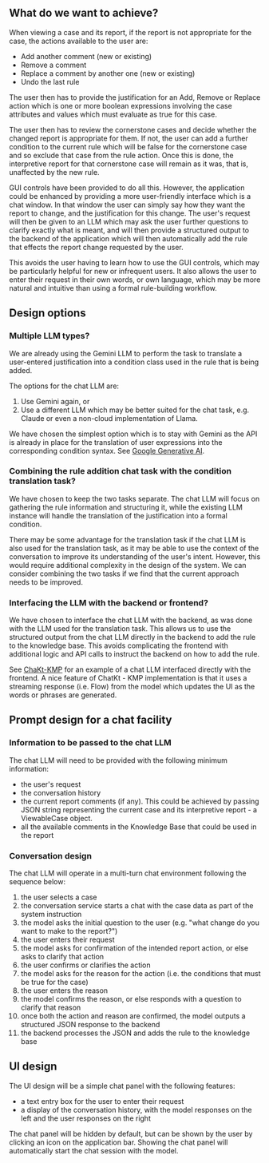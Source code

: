 ## What do we want to achieve?

When viewing a case and its report, if the report is not appropriate for the case, the actions available to the user
are:

- Add another comment (new or existing)
- Remove a comment
- Replace a comment by another one (new or existing)
- Undo the last rule

The user then has to provide the justification for an Add, Remove or Replace action which is one or more boolean
expressions involving the
case attributes and values which must evaluate as true for this case.

The user then has to review the cornerstone cases and decide whether the changed report is appropriate for them. If not,
the user can add a further condition to the current rule which will be false for the cornerstone case and so exclude
that case from the rule action. Once this is done, the interpretive report for that cornerstone case will remain
as it was, that is, unaffected by the new rule.

GUI controls have been provided to do all this. However, the application could be enhanced by providing a more
user-friendly interface which is a chat window. In that window the user can simply say how they want the report to
change, and the justification for this change. The user's request will then be given to an LLM which may ask the user
further questions to clarify exactly what is meant, and will then provide a structured output to the backend of the
application which will then automatically add the rule that effects the report change requested by the user.

This avoids the user having to learn how to use the GUI controls, which may be particularly helpful for new or
infrequent users. It also allows the user to enter their request in their own words, or own language, which may be more
natural and
intuitive than using a formal rule-building workflow.

## Design options

### Multiple LLM types?

We are already using the Gemini LLM to perform the task to translate a user-entered justification into a condition class
used in the rule that is being added.

The options for the chat LLM are:

1. Use Gemini again, or
2. Use a different LLM which may be better suited for the chat task, e.g. Claude or even a non-cloud implementation of
   Llama.

We have chosen the simplest option which is to stay with Gemini as the API is already in place for the translation of
user expressions into the corresponding condition syntax.
See [Google Generative AI](https://github.com/PatilShreyas/generative-ai-kmp/).

### Combining the rule addition chat task with the condition translation task?

We have chosen to keep the two tasks separate. The chat LLM will focus on gathering the rule information and structuring
it, while the existing LLM instance will handle the translation of the justification into a formal condition.

There may be some advantage for the translation task if the chat LLM is also used for the translation task, as it may be
able to use the context of the conversation to improve its understanding of the user's intent. However, this would
require additional complexity in the design of the system. We can consider combining the two tasks if we find
that the current approach needs to be improved.

### Interfacing the LLM with the backend or frontend?

We have chosen to interface the chat LLM with the backend, as was done with the LLM used for the translation task.
This allows us to use the structured output from the chat LLM directly in the backend to add the rule to the knowledge
base. This avoids complicating the frontend with additional logic and API calls to instruct the backend on how to add
the rule.

See [ChaKt-KMP]("https://github.com/PatilShreyas/ChaKt-KMP") for an example of a chat LLM interfaced directly with the
frontend. A nice feature of ChatKt - KMP implementation is that it uses a streaming response (i.e. Flow) from the model
which updates the UI as the words or phrases are generated.

## Prompt design for a chat facility

### Information to be passed to the chat LLM

The chat LLM will need to be provided with the following minimum information:

- the user's request
- the conversation history
- the current report comments (if any). This could be achieved by passing JSON string representing the current case and
  its interpretive report - a ViewableCase object.
- all the available comments in the Knowledge Base that could be used in the report

### Conversation design

The chat LLM will operate in a multi-turn chat environment following the sequence below:

1. the user selects a case
2. the conversation service starts a chat with the case data as part of the system instruction
3. the model asks the initial question to the user (e.g. "what change do you want to make to the report?")
4. the user enters their request
5. the model asks for confirmation of the intended report action, or else asks to clarify that action
6. the user confirms or clarifies the action
7. the model asks for the reason for the action (i.e. the conditions that must be true for the case)
8. the user enters the reason
9. the model confirms the reason, or else responds with a question to clarify that reason
10. once both the action and reason are confirmed, the model outputs a structured JSON response to the backend
11. the backend processes the JSON and adds the rule to the knowledge base

## UI design

The UI design will be a simple chat panel with the following features:

- a text entry box for the user to enter their request
- a display of the conversation history, with the model responses on the left and the user responses on the right

The chat panel will be hidden by default, but can be shown by the user by clicking an icon on the application bar.
Showing the chat panel will automatically start the chat session with the model.

